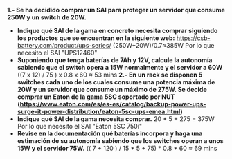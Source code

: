 **1.- Se ha decidido comprar un SAI para proteger un servidor que consume 250W y un switch de 20W.**
- **Indique qué SAI de la gama en concreto necesita  comprar siguiendo los productos que se encuentran en la siguiente web:** https://csb-battery.com/product/ups-series/
	(250W+20W)/0.7≈385W
	Por lo que necesito el SAI "UPS12460"
- **Suponiendo que tenga baterías de 7Ah y 12V, calcule la autonomía sabiendo que el switch opera a 15W normalmente y el servidor a 60W**
	((7 x 12) / 75 ) x 0.8 x 60 ≈ 53 mins
**2.- En un rack se disponen 5 switches cada uno de los cuales consume una potencia máxima de 20W y un servidor que consume un máximo de 275W. Se decide comprar un Eaton de la gama 5SC soportado por NUT (https://www.eaton.com/es/es-es/catalog/backup-power-ups-surge-it-power-distribution/eaton-5sc-ups-emea.html)**
- **Indique qué SAI de la gama  necesita comprar.**
	20 * 5  + 275 = 375W
	Por lo que necesito el SAI "Eaton 5SC 750i"
- **Revise en la documentación qué baterías incorpora y haga una estimación de su autonomía sabiendo que los switches operan a unos  15W y el servidor 75W.**
	(( 7 + 120 ) / 15 * 5 + 75) * 0.8 * 60 ≈ 69 mins